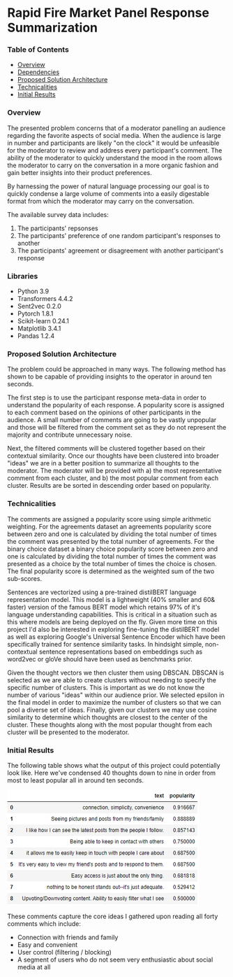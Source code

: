 # Rapid Fire Market Panel Response Summarization

### Table of Contents
* [Overview](#general-info)
* [Dependencies](#dependencies)
* [Proposed Solution Architecture](#proposed-solution-architecture)
* [Technicalities](#technicalities)
* [Initial Results](#initial-results)

### Overview
The presented problem concerns that of a moderator panelling an audience regarding the favorite aspects of social media. When the audience is large in number and participants are likely "on the clock" it would be unfeasible for the moderator to review and address every participant's comment. The ability of the moderator to quickly understand the mood in the room allows the moderator to carry on the conversation in a more organic fashion and gain better insights into their product preferences. 

By harnessing the power of natural language processing our goal is to quickly condense a large volume of comments into a easily digestable format from which the moderator may carry on the conversation. 

The available survey data includes:
1. The participants' repsonses
2. The participants' preference of one random participant's responses to another 
3. The participants' agreement or disagreement with another participant's response 

### Libraries
* Python 3.9
* Transformers 4.4.2
* Sent2vec 0.2.0
* Pytorch 1.8.1
* Scikit-learn 0.24.1
* Matplotlib 3.4.1
* Pandas 1.2.4

### Proposed Solution Architecture
The problem could be approached in many ways. The following method has shown to be capable of providing insights to the operator in around ten seconds. 

The first step is to use the participant response meta-data in order to understand the popularity of each response. A popularity score is assigned to each comment based on the opinions of other participants in the audience. A small number of comments are going to be vastly unpopular and those will be filtered from the comment set as they do not represent the majority and contribute unnecessary noise. 

Next, the filtered comments will be clustered together based on their contextual similarity. Once our thoughts have been clustered into broader "ideas" we are in a better position to summarize all thoughts to the moderator. The moderator will be provided with a) the most representative comment from each cluster, and b) the most popular comment from each cluster. Results are be sorted in descending order based on popularity. 

### Technicalities
The comments are assigned a popularity score using simple arithmetic weighting. For the agreements dataset an agreements popularity score between zero and one is calculated by dividing the total number of times the comment was presented by the total number of agreements. For the binary choice dataset a binary choice popularity score between zero and one is calculated by dividing the total number of times the comment was presented as a choice by the total number of times the choice is chosen. The final popularity score is determined as the weighted sum of the two sub-scores. 

Sentences are vectorized using a pre-trained distilBERT language representation model. This model is a lightweight (40% smaller and 60& faster) version of the famous BERT model which retains 97% of it's language understanding capabilities. This is critical in a situation such as this where models are being deployed on the fly. Given more time on this project I'd also be interested in exploring fine-tuning the distilBERT model as well as exploring Google's Universal Sentence Encoder which have been specifically trained for sentence similarity tasks. In hindsight simple, non-contextual sentence representations based on embeddings such as word2vec or gloVe should have been used as benchmarks prior. 

Given the thought vectors we then cluster them using DBSCAN. DBSCAN is selected as we are able to create clusters without needing to specify the specific number of clusters. This is important as we do not know the number of various "ideas" within our audience prior. We selected epsilon in the final model in order to maximize the number of clusters so that we can pool a diverse set of ideas. Finally, given our clusters we may use cosine similarity to determine which thoughts are closest to the center of the cluster. These thoughts along with the most popular thought from each cluster will be presented to the moderator. 


### Initial Results
The following table shows what the output of this project could potentially look like. Here we've condensed 40 thoughts down to nine in order from most to least popular all in around ten seconds. 

![Results](result.PNG)

These comments capture the core ideas I gathered upon reading all forty comments which include:
* Connection with friends and family
* Easy and convenient
* User control (filtering / blocking)
* A segment of users who do not seem very enthusiastic about social media at all
